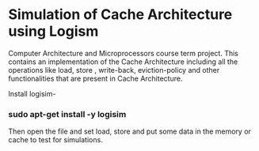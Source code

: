 # Simulation of Cache Architecture using Logism

Computer Architecture and Microprocessors course term project.
This contains an implementation of the Cache Architecture including all the operations like load, store , write-back, eviction-policy and other functionalities that are present in Cache Architecture.

Install logisim-
### sudo apt-get install -y logisim

Then open the file and set load, store and put some data in the memory or cache to test for simulations.


